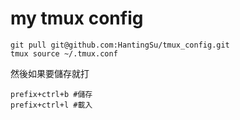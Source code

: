 # my tmux config

```
git pull git@github.com:HantingSu/tmux_config.git
tmux source ~/.tmux.conf
```

然後如果要儲存就打
```
prefix+ctrl+b #儲存
prefix+ctrl+l #載入
```


